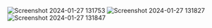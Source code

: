 ![Screenshot 2024-01-27 131753](https://github.com/kirtilulle/Python_Turtle/assets/101789730/7bfec564-cb47-4d8f-9788-db31e870f0ef)
![Screenshot 2024-01-27 131827](https://github.com/kirtilulle/Python_Turtle/assets/101789730/c341e81c-0c50-4e6a-820e-e013b76f865e)
![Screenshot 2024-01-27 131847](https://github.com/kirtilulle/Python_Turtle/assets/101789730/3769e060-bdb6-44db-b28e-0a915441366f)
